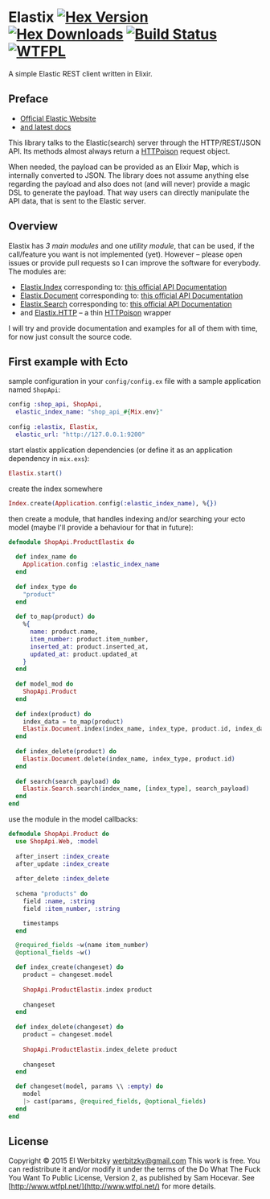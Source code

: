 # Elastix [![Hex Version](https://img.shields.io/hexpm/v/elastix.svg)](https://hex.pm/packages/elastix) [![Hex Downloads](https://img.shields.io/hexpm/dt/elastix.svg)](https://hex.pm/packages/elastix) [![Build Status](https://travis-ci.org/werbitzky/elastix.svg)](https://travis-ci.org/werbitzky/elastix) [![WTFPL](https://img.shields.io/badge/license-WTFPL-brightgreen.svg?style=flat)](https://www.tldrlegal.com/l/wtfpl)

A simple Elastic REST client written in Elixir.

## Preface

* [Official Elastic Website](https://www.elastic.co)
* [and latest docs](https://www.elastic.co/guide/en/elasticsearch/reference/current/index.html)

This library talks to the Elastic(search) server through the HTTP/REST/JSON API. Its methods almost always return a [HTTPoison](https://github.com/edgurgel/httpoison) request object.

When needed, the payload can be provided as an Elixir Map, which is internally converted to JSON. The library does not assume anything else regarding the payload and also does not (and will never) provide a magic DSL to generate the payload. That way users can directly manipulate the API data, that is sent to the Elastic server.

## Overview

Elastix has *3 main modules* and one *utility module*, that can be used, if the call/feature you want is not implemented (yet). However – please open issues or provide pull requests so I can improve the software for everybody. The modules are:

* [Elastix.Index](lib/elastix/index.ex) corresponding to: [this official API Documentation](https://www.elastic.co/guide/en/elasticsearch/reference/current/indices.html)
* [Elastix.Document](lib/elastix/document.ex) corresponding to: [this official API Documentation](https://www.elastic.co/guide/en/elasticsearch/reference/current/docs.html)
* [Elastix.Search](lib/elastix/search.ex) corresponding to: [this official API Documentation](https://www.elastic.co/guide/en/elasticsearch/reference/current/search.html)
* and [Elastix.HTTP](lib/elastix/http.ex) – a thin [HTTPoison](https://github.com/edgurgel/httpoison) wrapper

I will try and provide documentation and examples for all of them with time, for now just consult the source code.

## First example with Ecto

sample configuration in your ```config/config.ex``` file with a sample application named ```ShopApi```:

```elixir
config :shop_api, ShopApi,
  elastic_index_name: "shop_api_#{Mix.env}"
  
config :elastix, Elastix,
  elastic_url: "http://127.0.0.1:9200"
```

start elastix application dependencies (or define it as an application dependency in ```mix.exs```):

```elixir
Elastix.start()

```

create the index somewhere

```elixir
Index.create(Application.config(:elastic_index_name), %{})

```

then create a module, that handles indexing and/or searching your ecto model (maybe I'll provide a behaviour for that in future):

```elixir
defmodule ShopApi.ProductElastix do
  
  def index_name do
    Application.config :elastic_index_name
  end
  
  def index_type do
    "product"
  end
  
  def to_map(product) do
    %{
      name: product.name,
      item_number: product.item_number,
      inserted_at: product.inserted_at,
      updated_at: product.updated_at
    }
  end
  
  def model_mod do
    ShopApi.Product
  end
  
  def index(product) do
    index_data = to_map(product)
    Elastix.Document.index(index_name, index_type, product.id, index_data)
  end
  
  def index_delete(product) do
    Elastix.Document.delete(index_name, index_type, product.id)
  end
  
  def search(search_payload) do
    Elastix.Search.search(index_name, [index_type], search_payload)
  end
end

```

use the module in the model callbacks:

```elixir
defmodule ShopApi.Product do
  use ShopApi.Web, :model
  
  after_insert :index_create
  after_update :index_create
  
  after_delete :index_delete
  
  schema "products" do
    field :name, :string
    field :item_number, :string

    timestamps
  end

  @required_fields ~w(name item_number)
  @optional_fields ~w()

  def index_create(changeset) do
    product = changeset.model
    
    ShopApi.ProductElastix.index product
    
    changeset
  end
  
  def index_delete(changeset) do
    product = changeset.model
    
    ShopApi.ProductElastix.index_delete product
    
    changeset
  end

  def changeset(model, params \\ :empty) do
    model
    |> cast(params, @required_fields, @optional_fields)
  end
end

```

## License

Copyright © 2015 El Werbitzky <werbitzky@gmail.com>
This work is free. You can redistribute it and/or modify it under the
terms of the Do What The Fuck You Want To Public License, Version 2,
as published by Sam Hocevar. See [http://www.wtfpl.net/](http://www.wtfpl.net/) for more details.
